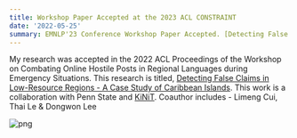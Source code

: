 ```yaml
---
title: Workshop Paper Accepted at the 2023 ACL CONSTRAINT
date: '2022-05-25' 
summary: EMNLP'23 Conference Workshop Paper Accepted. [Detecting False Claims in Low-Resource Regions - A Case Study of Caribbean Islands](https://aclanthology.org/events/acl-2022/)
---
```


My research was accepted in the 2022 ACL Proceedings of the Workshop on Combating Online Hostile Posts in Regional Languages during Emergency Situations. This research is titled, [Detecting False Claims in Low-Resource Regions - A Case Study of Caribbean Islands](https://aclanthology.org/events/acl-2022/). This work is a collaboration with Penn State and [KiNiT](https://kinit.sk/). Coauthor includes -  Limeng Cui, Thai Le & Dongwon Lee

<!-- ```python
from IPython.core.display import Image
Image('https://cdn.masto.host/sigmoidsocial/accounts/avatars/109/609/147/148/496/503/original/a0fa63dce5cb1c3a.png')
``` -->

![png](output_1_0.png)
    
